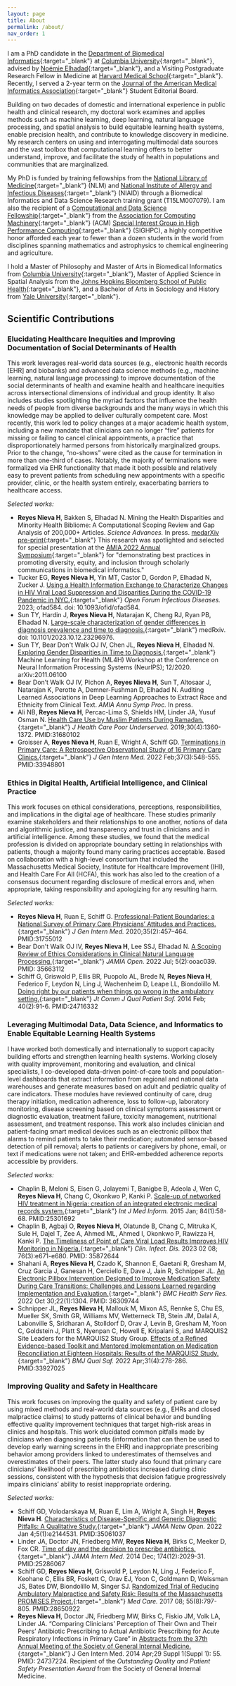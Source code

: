 ```yaml
---
layout: page
title: About
permalink: /about/
nav_order: 1
---
```

<script async src="https://badge.dimensions.ai/badge.js" charset="utf-8"></script>

I am a PhD candidate in the [Department of Biomedical Informatics](https://www.dbmi.columbia.edu/){:target="_blank"} at [Columbia University](https://www.columbia.edu/){:target="_blank"}, advised by [Noémie Elhadad](https://www.dbmi.columbia.edu/profil/noemie-elhadad/){:target="_blank"}, and a Visiting Postgraduate Research Fellow in Medicine at [Harvard Medical School](https://hms.harvard.edu/){:target="_blank"}. Recently, I served a 2-year term on the [Journal of the American Medical Informatics Association](https://academic.oup.com/jamia){:target="_blank"} Student Editorial Board. 

Building on two decades of domestic and international experience in public health and clinical research, my doctoral work examines and applies methods such as machine learning, deep learning, natural language processing, and spatial analysis to build equitable learning health systems, enable precision health, and contribute to knowledge discovery in medicine. My research centers on using and interrogating multimodal data sources and the vast toolbox that computational learning offers to better understand, improve, and facilitate the study of health in populations and communities that are marginalized.

My PhD is funded by training fellowships from the [National Library of Medicine](https://www.nlm.nih.gov/){:target="_blank"} (NLM) and [National Institute of Allergy and Infectious Diseases](https://www.niaid.nih.gov/){:target="_blank"} (NIAID) through a Biomedical Informatics and Data Science Research training grant (T15LM007079). I am also the recipient of a [Computational and Data Science Fellowship](https://www.sighpc.org/for-your-career/fellowships/2021-fellowship-winners){:target="_blank"} from the [Association for Computing Machinery](https://www.acm.org/){:target="_blank"} (ACM) [Special Interest Group in High Performance Computing](https://www.sighpc.org/home){:target="_blank"} (SIGHPC), a highly competitive honor afforded each year to fewer than a dozen students in the world from disciplines spanning mathematics and astrophysics to chemical engineering and agriculture. 

I hold a Master of Philosophy and Master of Arts in Biomedical Informatics from [Columbia University](https://www.columbia.edu/){:target="_blank"}, Master of Applied Science in Spatial Analysis from the [Johns Hopkins Bloomberg School of Public Health](https://publichealth.jhu.edu){:target="_blank"}, and a Bachelor of Arts in Sociology and History from [Yale University](https://www.yale.edu/){:target="_blank"}.

## Scientific Contributions

### Elucidating Healthcare Inequities and Improving Documentation of Social Determinants of Health   
This work leverages real-world data sources (e.g., electronic health records \[EHR] and biobanks) and advanced data science methods (e.g., machine learning, natural language processing) to improve documentation of the social determinants of health and examine health and healthcare inequities across intersectional dimensions of individual and group identity. It also includes studies spotlighting the myriad factors that influence the health needs of people from diverse backgrounds and the many ways in which this knowledge may be applied to deliver culturally competent care. Most recently, this work led to policy changes at a major academic health system, including a new mandate that clinicians can no longer “fire” patients for missing or failing to cancel clinical appointments, a practice that disproportionately harmed persons from historically marginalized groups. Prior to the change, “no-shows” were cited as the cause for termination in more than one-third of cases. Notably, the majority of terminations were formalized via EHR functionality that made it both possible and relatively easy to prevent patients from scheduling new appointments with a specific provider, clinic, or the health system entirely, exacerbating barriers to healthcare access.

*Selected works:*  
- <span data-badge-popover="right" data-badge-type="donut" data-doi="10.1101/2023.10.17.23296754" data-hide-no-mentions="true" class="altmetric-embed" style="float:right"></span>**Reyes Nieva H**, Bakken S, Elhadad N. Mining the Health Disparities and Minority Health Bibliome: A Computational Scoping Review and Gap Analysis of 200,000+ Articles. *Science Advances.* In press.
[medarXiv pre-print](https://www.medrxiv.org/content/10.1101/2023.10.17.23296754){:target="_blank"} <span class="__dimensions_badge_embed__" data-doi="10.1101/2023.10.17.23296754" data-hide-zero-citations="true"  data-style="large_rectangle"></span>
This research was spotlighted and selected for special presentation at the [AMIA 2022 Annual Symposium](https://amia.org/education-events/amia-2022-annual-symposium){:target="_blank"} for "demonstrating best practices in promoting diversity, equity, and inclusion through scholarly communications in biomedical informatics."
- <span data-badge-popover="right" data-badge-type="donut" data-doi="10.1093/ofid/ofad584" data-hide-no-mentions="true" class="altmetric-embed" style="float:right"></span>Tucker EG, **Reyes Nieva H**, Yin MT, Castor D, Gordon P, Elhadad N, Zucker J. [Using a Health Information Exchange to Characterize Changes in HIV Viral Load Suppression and Disparities During the COVID-19 Pandemic in NYC.](https://doi.org/10.1093/ofid/ofad584){:target="_blank"} *Open Forum Infectious Diseases.* 2023; ofad584. doi: 10.1093/ofid/ofad584. <span class="__dimensions_badge_embed__" data-doi="10.1093/ofid/ofad584" data-hide-zero-citations="true" data-style="large_rectangle"></span> 
- <span data-badge-popover="right" data-badge-type="donut" data-doi="10.1101/2023.10.12.23296976" data-hide-no-mentions="true" class="altmetric-embed" style="float:right"></span>Sun TY, Hardin J, **Reyes Nieva H**, Natarajan K, Cheng RJ, Ryan PB, Elhadad N. [Large-scale characterization of gender differences in diagnosis prevalence and time to diagnosis.](https://www.medrxiv.org/content/10.1101/2023.10.12.23296976v2){:target="_blank"} medRxiv. doi: 10.1101/2023.10.12.23296976.<span class="__dimensions_badge_embed__" data-doi="10.1101/2023.10.12.23296976" data-hide-zero-citations="true"  data-style="large_rectangle"></span> 
- <span data-badge-popover="right" data-badge-type="donut" data-arxiv-id="2011.06100" data-hide-no-mentions="true" class="altmetric-embed" style="float:right"></span> Sun TY, Bear Don't Walk OJ IV, Chen JL, **Reyes Nieva H**, Elhadad N. [Exploring Gender Disparities in Time to Diagnosis.](https://arxiv.org/abs/2011.06100){:target="_blank"} Machine Learning for Health (ML4H) Workshop at the Conference on Neural Information Processing Systems (NeurIPS); 12/2020. arXiv:2011.06100 <span data-badge-popover="right" data-badge-type="donut" data-arxiv-id="2011.06100" data-hide-no-mentions="true" class="altmetric-embed" style="float:right"></span> 
- Bear Don’t Walk OJ IV, Pichon A, **Reyes Nieva H**, Sun T, Altosaar J, Natarajan K, Perotte A, Demner-Fushman D, Elhadad N. Auditing Learned Associations in Deep Learning Approaches to Extract Race and Ethnicity from Clinical Text. *AMIA Annu Symp Proc.* In press.
- <span data-badge-popover="right" data-badge-type="donut" data-doi="10.1353/hpu.2019.0099" data-hide-no-mentions="true" class="altmetric-embed" style="float:right"></span> Ali NB, **Reyes Nieva H**, Percac-Lima S, Shields HM, Linder JA, Yusuf Osman N. [Health Care Use by Muslim Patients During Ramadan.](https://www.ncbi.nlm.nih.gov/pubmed/31680102){:target="_blank"} *J Health Care Poor Underserved.* 2019;30(4):1360-1372. PMID:31680102<span class="__dimensions_badge_embed__" data-doi="10.1353/hpu.2019.0099" data-hide-zero-citations="true" data-style="large_rectangle"></span>
- <span data-badge-popover="right" data-badge-type="donut" data-doi="10.1007/s11606-021-06793-7" data-hide-no-mentions="true" class="altmetric-embed" style="float:right"></span> Groisser A, **Reyes Nieva H**, Ruan E, Wright A, Schiff GD. [Terminations in Primary Care: A Retrospective Observational Study of 16 Primary Care Clinics.](https://pubmed.ncbi.nlm.nih.gov/33948801/){:target="_blank"} *J Gen Intern Med.* 2022 Feb;37(3):548-555. PMID:33948801<span class="__dimensions_badge_embed__" data-doi="10.1007/s11606-021-06793-7" data-hide-zero-citations="true" data-style="large_rectangle"></span> 

### Ethics in Digital Health, Artificial Intelligence, and Clinical Practice   
This work focuses on ethical considerations, perceptions, responsibilities, and implications in the digital age of healthcare. These studies primarily examine stakeholders and their relationships to one another, notions of data and algorithmic justice, and transparency and trust in clinicians and in artificial intelligence. Among these studies, we found that the medical profession is divided on appropriate boundary setting in relationships with patients, though a majority found many caring practices acceptable. Based on collaboration with a high-level consortium that included the Massachusetts Medical Society, Institute for Healthcare Improvement (IHI), and Health Care For All (HCFA), this work has also led to the creation of a consensus document regarding disclosure of medical errors and, when appropriate, taking responsibility and apologizing for any resulting harm. 

*Selected works:*  
- <span data-badge-popover="right" data-badge-type="donut" data-doi="10.1007/s11606-019-05543-0" data-hide-no-mentions="true" class="altmetric-embed" style="float:right"></span> **Reyes Nieva H**, Ruan E, Schiff G. [Professional-Patient Boundaries: a National Survey of Primary Care Physicians’ Attitudes and Practices.](https://www.ncbi.nlm.nih.gov/pubmed/31755012){:target="_blank"} *J Gen Intern Med.* 2020;35(2):457–464. PMID:31755012<span class="__dimensions_badge_embed__" data-doi="10.1007/s11606-019-05543-0" data-hide-zero-citations="true" data-style="large_rectangle"></span> 
- <span data-badge-popover="right" data-badge-type="donut" data-doi="10.1093/jamiaopen/ooac039" data-hide-no-mentions="true" class="altmetric-embed" style="float:right"></span> Bear Don't Walk OJ IV, **Reyes Nieva H**, Lee SSJ, Elhadad N. [A Scoping Review of Ethics Considerations in Clinical Natural Language Processing.](https://pubmed.ncbi.nlm.nih.gov/35663112/){:target="_blank"} *JAMIA Open.* 2022 Jul; 5(2):ooac039. PMID: 35663112<span class="__dimensions_badge_embed__" data-doi="10.1093/jamiaopen/ooac039" data-hide-zero-citations="true" data-style="large_rectangle"></span> 
- <span data-badge-popover="right" data-badge-type="donut" data-doi="10.1016/s1553-7250(14)40011-4" data-hide-no-mentions="true" class="altmetric-embed" style="float:right"></span> Schiff G, Griswold P, Ellis BR, Puopolo AL, Brede N, **Reyes Nieva H**, Federico F, Leydon N, Ling J, Wachenheim D, Leape LL, Biondolillo M. [Doing right by our patients when things go wrong in the ambulatory setting.](https://www.ncbi.nlm.nih.gov/pubmed/24716332){:target="_blank"} *Jt Comm J Qual Patient Saf.* 2014 Feb; 40(2):91-6. PMID:24716332<span class="__dimensions_badge_embed__" data-doi="10.1016/s1553-7250(14)40011-4" data-hide-zero-citations="true" data-style="large_rectangle"></span>

### Leveraging Multimodal Data, Data Science, and Informatics to Enable Equitable Learning Health Systems    
I have worked both domestically and internationally to support capacity building efforts and strengthen learning health systems. Working closely with quality improvement, monitoring and evaluation, and clinical specialists, I co-developed data-driven point-of-care tools and population-level dashboards that extract information from regional and national data warehouses and generate measures based on adult and pediatric quality of care indicators. These modules have reviewed continuity of care, drug therapy initiation, medication adherence, loss to follow-up, laboratory monitoring, disease screening based on clinical symptoms assessment or diagnostic evaluation, treatment failure, toxicity management, nutritional assessment, and treatment response. This work also includes clinician and patient-facing smart medical devices such as an electronic pillbox that alarms to remind patients to take their medication; automated sensor-based detection of pill removal; alerts to patients or caregivers by phone, email, or text if medications were not taken; and EHR-embedded adherence reports accessible by providers.

*Selected works:*  
- <span data-badge-popover="right" data-badge-type="donut" data-doi="10.1016/j.ijmedinf.2014.09.006" data-hide-no-mentions="true" class="altmetric-embed" style="float:right"></span> Chaplin B, Meloni S, Eisen G, Jolayemi T, Banigbe B, Adeola J, Wen C, **Reyes Nieva H**, Chang C, Okonkwo P, Kanki P. [Scale-up of networked HIV treatment in Nigeria: creation of an integrated electronic medical records system.](https://www.ncbi.nlm.nih.gov/pubmed/25301692){:target="_blank"} *Int J Med Inform.* 2015 Jan; 84(1):58-68. PMID:25301692<span class="__dimensions_badge_embed__" data-doi="10.1016/j.ijmedinf.2014.09.006" data-hide-zero-citations="true" data-style="large_rectangle"></span>
- <span data-badge-popover="right" data-badge-type="donut" data-doi="10.1093/cid/ciac609" data-hide-no-mentions="true" class="altmetric-embed" style="float:right"></span> Chaplin B, Agbaji O, **Reyes Nieva H**, Olatunde B, Chang C, Mitruka K, Sule H, Dajel T, Zee A, Ahmed ML, Ahmed I, Okonkwo P, Rawizza H, Kanki P. [The Timeliness of Point of Care Viral Load Results Improves HIV Monitoring in Nigeria.](https://pubmed.ncbi.nlm.nih.gov/35872644/){:target="_blank"} *Clin. Infect. Dis.* 2023 02 08; 76(3):e671-e680. PMID: 35872644<span class="__dimensions_badge_embed__" data-doi="10.1093/cid/ciac609" data-hide-zero-citations="true" data-style="large_rectangle"></span>
- <span data-badge-popover="right" data-badge-type="donut" data-doi="10.1186/s12913-022-08702-y" data-hide-no-mentions="true" class="altmetric-embed" style="float:right"></span> Shahani A, **Reyes Nieva H**, Czado K, Shannon E, Gaetani R, Gresham M, Cruz Garcia J, Ganesan H, Cerciello E, Dave J, Jain R, Schnipper JL. [An Electronic Pillbox Intervention Designed to Improve Medication Safety During Care Transitions: Challenges and Lessons Learned regarding Implementation and Evaluation.](https://pubmed.ncbi.nlm.nih.gov/36309744/){:target="_blank"} *BMC Health Serv Res.* 2022 Oct 30;22(1):1304. PMID: 36309744<span class="__dimensions_badge_embed__" data-doi="10.1186/s12913-022-08702-y" data-hide-zero-citations="true" data-style="large_rectangle"></span>
- <span data-badge-popover="right" data-badge-type="donut" data-doi="10.1136/bmjqs-2020-012709" data-hide-no-mentions="true" class="altmetric-embed" style="float:right"></span> Schnipper JL, **Reyes Nieva H**, Mallouk M, Mixon AS, Rennke S, Chu ES, Mueller SK, Smith GR, Williams MV, Wetterneck TB, Stein JM, Dalal A, Labonville S, Sridharan A,  Stolldorf D, Orav J, Levin B, Gresham M, Yoon C, Goldstein J, Platt S, Nyenpan C, Howell E, Kripalani S, and MARQUIS2 Site Leaders for the MARQUIS2 Study Group. [Effects of a Refined Evidence-based Toolkit and Mentored Implementation on Medication Reconciliation at Eighteen Hospitals: Results of the MARQUIS2 Study.](https://www.ncbi.nlm.nih.gov/pubmed/33927025){:target="_blank"} *BMJ Qual Saf.* 2022 Apr;31(4):278-286. PMID:33927025<span class="__dimensions_badge_embed__" data-hide-zero-citations="true" data-doi="10.1136/bmjqs-2020-012709" data-style="large_rectangle"></span>

### Improving Quality and Safety in Healthcare   
This work focuses on improving the quality and safety of patient care by using mixed methods and real-world data sources (e.g., EHRs and closed malpractice claims) to study patterns of clinical behavior and bundling effective quality improvement techniques that target high-risk areas in clinics and hospitals. This work elucidated common pitfalls made by clinicians when diagnosing patients (information that can then be used to develop early warning screens in the EHR) and inappropriate prescribing behavior among providers linked to underestimates of themselves and overestimates of their peers. The latter study also found that primary care clinicians’ likelihood of prescribing antibiotics increased during clinic sessions, consistent with the hypothesis that decision fatigue progressively impairs clinicians’ ability to resist inappropriate ordering.

*Selected works:*  
- <span data-badge-popover="right" data-badge-type="donut" data-doi="10.1001/jamanetworkopen.2021.44531" data-hide-no-mentions="true" class="altmetric-embed" style="float:right"></span> Schiff GD, Volodarskaya M, Ruan E, Lim A, Wright A, Singh H, **Reyes Nieva H**. [Characteristics of Disease-Specific and Generic Diagnostic Pitfalls: A Qualitative Study.](https://pubmed.ncbi.nlm.nih.gov/35061037/){:target="_blank"} *JAMA Netw Open.* 2022 Jan 4;5(1):e2144531. PMID:35061037<span class="__dimensions_badge_embed__" data-doi="10.1001/jamanetworkopen.2021.44531" data-hide-zero-citations="true" data-style="large_rectangle"></span>
- <span data-badge-popover="right" data-badge-type="donut" data-doi="10.1001/jamainternmed.2014.5225" data-hide-no-mentions="true" class="altmetric-embed" style="float:right"></span> Linder JA, Doctor JN, Friedberg MW, **Reyes Nieva H**, Birks C, Meeker D, Fox CR. [Time of day and the decision to prescribe antibiotics.](https://www.ncbi.nlm.nih.gov/pubmed/25286067){:target="_blank"} *JAMA Intern Med.* 2014 Dec; 174(12):2029-31. PMID:25286067<span class="__dimensions_badge_embed__" data-doi="10.1001/jamainternmed.2014.5225" data-hide-zero-citations="true" data-style="large_rectangle"></span>
- <span data-badge-popover="right" data-badge-type="donut" data-doi="10.1097/MLR.0000000000000759" data-hide-no-mentions="true" class="altmetric-embed" style="float:right"></span>Schiff GD, **Reyes Nieva H**, Griswold P, Leydon N, Ling J, Federico F, Keohane C, Ellis BR, Foskett C, Orav EJ, Yoon C, Goldmann D, Weissman JS, Bates DW, Biondolillo M, Singer SJ. [Randomized Trial of Reducing Ambulatory Malpractice and Safety Risk: Results of the Massachusetts PROMISES Project.](https://www.ncbi.nlm.nih.gov/pubmed/28650922){:target="_blank"} *Med Care.* 2017 08; 55(8):797-805. PMID:28650922<span class="__dimensions_badge_embed__" data-doi="10.1097/MLR.0000000000000759" data-hide-zero-citations="true" data-style="large_rectangle"></span>  
- <span data-badge-popover="right" data-badge-type="donut" data-doi="10.1007/s11606-014-2834-9" data-hide-no-mentions="true" class="altmetric-embed" style="float:right"></span>**Reyes Nieva H**, Doctor JN, Friedberg MW, Birks C, Fiskio JM, Volk LA, Linder JA. “Comparing Clinicians’ Perception of Their Own and Their Peers’ Antibiotic Prescribing to Actual Antibiotic Prescribing for Acute Respiratory Infections in Primary Care” in [Abstracts from the 37th Annual Meeting of the Society of General Internal Medicine.](https://www.ncbi.nlm.nih.gov/pubmed/24737224){:target="_blank"} J Gen Intern Med. 2014 Apr;29 Suppl 1(Suppl 1): 55. PMID: 24737224. Recipient of the *Outstanding Quality and Patient Safety Presentation Award* from the Society of General Internal Medicine.<span class="__dimensions_badge_embed__" data-doi="10.1007/s11606-014-2834-9" data-hide-zero-citations="true" data-style="large_rectangle"></span> 
